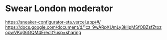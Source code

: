 # Swear London moderator
https://sneaker-configurator-eta.vercel.app/#/
https://docs.google.com/document/d/1cz_9wARpXUmLy3kIipMSfOBZsfZtozopwVKq06GQM4E/edit?usp=sharing
